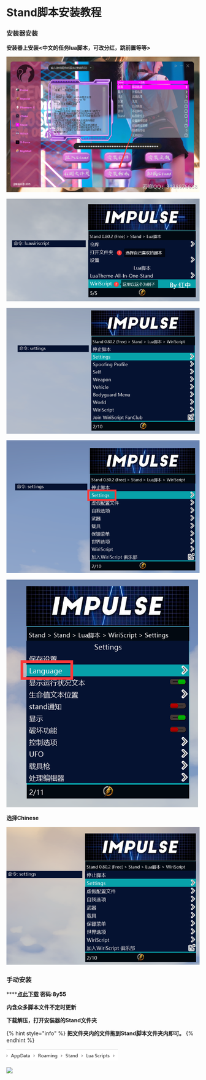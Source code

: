 # Stand脚本安装教程

### 安装器安装

**安装器上安装<中文的任务lua脚本，可改分红，跳前置等等>**

![](<../../.gitbook/assets/image (53) (1) (1).png>)

![](<../../.gitbook/assets/image (29) (1) (1).png>)

![](<../../.gitbook/assets/image (55) (1) (1).png>)

![](<../../.gitbook/assets/image (49) (1) (1) (1).png>)

![](<../../.gitbook/assets/image (44) (1).png>)

**选择Chinese**

![](<../../.gitbook/assets/image (21) (1).png>)

### 手动安装

\*\*\*\*[**点此下载**](https://ruohandocs.lanzouq.com/b036zbyid) **密码:8y55**

**内含众多脚本文件不定时更新**

**下载解压，打开安装器的Stand文件夹**

{% hint style="info" %}
**把文件夹内的文件拖到Stand脚本文件夹内即可。**
{% endhint %}

![](<../../.gitbook/assets/image (9) (1).png>)

![](../../.gitbook/assets/b84383b8386c221fd3cc4be71db43beb\_spaces/7YXEHggLzaiKwZjRSOD4/uploads/c0kStYf4qsDDdlscZvva/8\_alt=media\&token=488fc780-3697-421c-a7af-2093e5bbfb9d.png)
